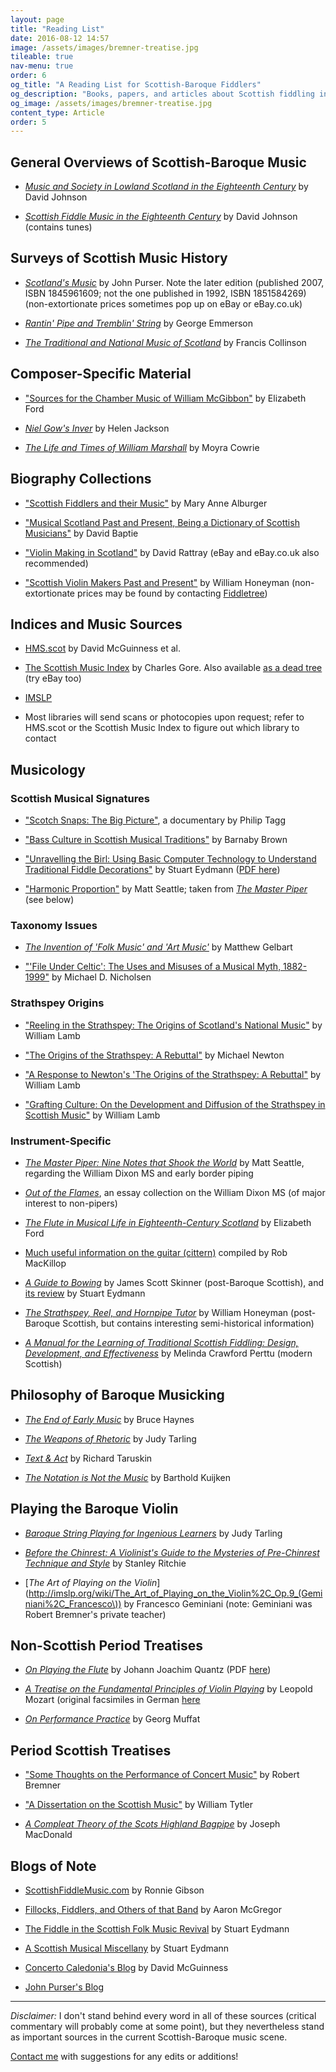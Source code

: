 ```yaml
---
layout: page
title: "Reading List"
date: 2016-08-12 14:57
image: /assets/images/bremner-treatise.jpg
tileable: true
nav-menu: true
order: 6
og_title: "A Reading List for Scottish-Baroque Fiddlers"
og_description: "Books, papers, and articles about Scottish fiddling in the 18th century"
og_image: /assets/images/bremner-treatise.jpg
content_type: Article
order: 5
---
```


## General Overviews of Scottish-Baroque Music

* [*Music and Society in Lowland Scotland in the Eighteenth Century*](http://amzn.to/2bn731G) by David Johnson

* [*Scottish Fiddle Music in the Eighteenth Century*](http://amzn.to/2aRy9Pa) by David Johnson (contains tunes)

## Surveys of Scottish Music History

* [*Scotland's Music*](http://amzn.to/2b4tpn6) by John Purser. Note the later edition (published 2007, ISBN 1845961609; not the one published in 1992, ISBN 1851584269) (non-extortionate prices sometimes pop up on eBay or eBay.co.uk)

* [*Rantin' Pipe and Tremblin' String*](http://amzn.to/2b0lv0I) by George Emmerson

* [*The Traditional and National Music of Scotland*](http://amzn.to/2bdT8hk) by Francis Collinson

## Composer-Specific Material

* ["Sources for the Chamber Music of William McGibbon"](http://www.gla.ac.uk/media/media_333619_en.pdf) by Elizabeth Ford

* [*Niel Gow's Inver*](http://amzn.to/2aRzaH6) by Helen Jackson

* [*The Life and Times of William Marshall*](http://amzn.to/2b0lD0v) by Moyra Cowrie

## Biography Collections

* ["Scottish Fiddlers and their Music"](http://amzn.to/2b0lD0v) by Mary Anne Alburger

* ["Musical Scotland Past and Present, Being a Dictionary of Scottish Musicians"](http://amzn.to/2bcG5vf) by David Baptie

* ["Violin Making in Scotland"](http://www.davidrattrayviolins.co.uk/publications.html) by David Rattray (eBay and eBay.co.uk also recommended)

* ["Scottish Violin Makers Past and Present"](http://amzn.to/2b0lv0S) by William Honeyman (non-extortionate prices may be found by contacting [Fiddletree](http://www.fiddletree-music.com/fiddletree/fiddletreestore.html))

## Indices and Music Sources

* [HMS.scot](http://hms.scot/) by David McGuinness et al.

* [The Scottish Music Index](http://scottishmusicindex.org/) by Charles Gore. Also available [as a dead tree](http://amzn.to/2aOrtP2) (try eBay too)

* [IMSLP](http://imslp.org/)

* Most libraries will send scans or photocopies upon request; refer to HMS.scot or the Scottish Music Index to figure out which library to contact

## Musicology

### Scottish Musical Signatures

* ["Scotch Snaps: The Big Picture"](http://tagg.org/ptavmat.htm#ScotchSnap), a documentary by Philip Tagg

* ["Bass Culture in Scottish Musical Traditions"](https://www.academia.edu/23096209/Bass_Culture_in_Scottish_Musical_Traditions) by Barnaby Brown

* ["Unravelling the Birl: Using Basic Computer Technology to Understand Traditional Fiddle Decorations"](http://www.academia.edu/7328128/Unraveling_the_Birl_using_basic_computer_technology_to_understand_traditional_fiddle_decorations) by Stuart Eydmann ([PDF here](http://aura.abdn.ac.uk/bitstream/handle/2164/5005/Play_It_Like_It_Is_2006_Ch._5_Eydmann_.pdf;jsessionid=0A5CF82D20A48A206F6E56B71812C599?sequence=1))

* ["Harmonic Proportion"](/docs/seattle-harmonic-proportion.pdf) by Matt Seattle; taken from [*The Master Piper*](http://www.dragonflymusic.co.uk/masterpiper.html) (see below)

### Taxonomy Issues

* [*The Invention of 'Folk Music' and 'Art Music'*](http://amzn.to/2boQtkh) by Matthew Gelbart

* ["'File Under Celtic': The Uses and Misuses of a Musical Myth, 1882-1999"](https://www.jstor.org/stable/44160363) by Michael D. Nicholsen

### Strathspey Origins

* ["Reeling in the Strathspey: The Origins of Scotland's National Music"](http://www.academia.edu/4007917/Reeling_in_the_Strathspey_The_Origins_of_Scotlands_National_Music) by William Lamb

* ["The Origins of the Strathspey: A Rebuttal"](https://virtualgael.wordpress.com/2014/01/04/the-origins-of-the-strathspey-a-rebuttal/) by Michael Newton

* ["A Response to Newton's 'The Origins of the Strathspey: A Rebuttal"](http://www.academia.edu/9130337/A_Response_to_Newton_s_The_Origins_of_the_Strathspey_A_Rebuttal_) by William Lamb

* ["Grafting Culture: On the Development and Diffusion of the Strathspey in Scottish Music"](http://www.academia.edu/6722187/Grafting_Culture_On_the_Development_and_Diffusion_of_the_Strathspey_in_Scottish_Music) by William Lamb

### Instrument-Specific

* [*The Master Piper: Nine Notes that Shook the World*](http://www.dragonflymusic.co.uk/masterpiper.html) by Matt Seattle, regarding the William Dixon MS and early border piping

* [*Out of the Flames*](http://www.goodbagpipes.com/index.php/otf), an essay collection on the William Dixon MS (of major interest to non-pipers)

* [*The Flute in Musical Life in Eighteenth-Century Scotland*](http://theses.gla.ac.uk/7351/) by Elizabeth Ford

* [Much useful information on the guitar (cittern)](https://robmackillop.net/guitar/18th-century-wire-strung-guittar/) compiled by Rob MacKillop

* [*A Guide to Bowing*](https://amzn.to/2JAIUof) by James Scott Skinner (post-Baroque Scottish), and [its review](/docs/eydmann-skinner-guide-to-bowing-review.pdf) by Stuart Eydmann

* [*The Strathspey, Reel, and Hornpipe Tutor*](https://amzn.to/2qkUATq) by William Honeyman (post-Baroque Scottish, but contains interesting semi-historical information)

* [*A Manual for the Learning of Traditional Scottish Fiddling: Design, Development, and Effectiveness*](https://etd.ohiolink.edu/!etd.send_file?accession=osu1299300924&disposition=inline) by Melinda Crawford Perttu (modern Scottish)


## Philosophy of Baroque Musicking

* [*The End of Early Music*](http://amzn.to/2aRAHwT) by Bruce Haynes

* [*The Weapons of Rhetoric*](http://amzn.to/2aOsdng) by Judy Tarling

* [*Text & Act*](https://amzn.to/2HrVRAm) by Richard Taruskin

* [*The Notation is Not the Music*](https://amzn.to/2GQzDed) by Barthold Kuijken

## Playing the Baroque Violin

* [*Baroque String Playing for Ingenious Learners*](http://amzn.to/2aOshmY) by Judy Tarling

* [*Before the Chinrest: A Violinist's Guide to the Mysteries of Pre-Chinrest Technique and Style*](http://amzn.to/2bdVrAV) by Stanley Ritchie

* [*The Art of Playing on the Violin*](http://imslp.org/wiki/The_Art_of_Playing_on_the_Violin%2C_Op.9_(Geminiani%2C_Francesco\)) by Francesco Geminiani (note: Geminiani was Robert Bremner's private teacher)

## Non-Scottish Period Treatises

* [*On Playing the Flute*](https://amzn.to/2GPxDmk) by Johann Joachim Quantz (PDF [here](https://www.scribd.com/document/273926415/Quantz-On-playing-the-flute))

* [*A Treatise on the Fundamental Principles of Violin Playing*](https://amzn.to/2qozHXC) by Leopold Mozart (original facsimiles in German [here](http://imslp.org/wiki/Versuch_einer_gr%C3%BCndlichen_Violinschule_(Mozart,_Leopold\)))

* [*On Performance Practice*](https://amzn.to/2GSKmRk) by Georg Muffat


## Period Scottish Treatises

* ["Some Thoughts on the Performance of Concert Music"](https://doi.org/10.1093/earlyj/7.1.48) by Robert Bremner

* ["A Dissertation on the Scottish Music"](https://books.google.com/books?id=clTu2o-nhX8C&pg=PA193#v=onepage&q&f=false) by William Tytler

* [*A Compleat Theory of the Scots Highland Bagpipe*](https://amzn.to/2GMWSpr) by Joseph MacDonald


## Blogs of Note

* [ScottishFiddleMusic.com](https://scottishfiddlemusic.com/) by Ronnie Gibson

* [Fillocks, Fiddlers, and Others of that Band](https://fillocksfiddlers.com/) by Aaron McGregor

* [The Fiddle in the Scottish Folk Music Revival](http://www.blogs.hss.ed.ac.uk/revival-fiddle/) by Stuart Eydmann

* [A Scottish Musical Miscellany](http://scotchmusic.com/) by Stuart Eydmann

* [Concerto Caledonia's Blog](http://www.concal.org/blog) by David McGuinness

* [John Purser's Blog](http://www.concal.org/blog)

<hr>

*Disclaimer:* I don't stand behind every word in all of these sources (critical
commentary will probably come at some point), but they nevertheless stand as
important sources in the current Scottish-Baroque music scene.

[Contact me](#contact) with suggestions for any edits or additions!
